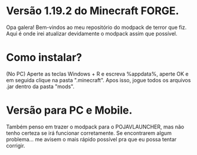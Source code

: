 # Versão 1.19.2 do Minecraft FORGE.
Opa galera! Bem-vindos ao meu repositório do modpack de terror que fiz.
Aqui é onde irei atualizar devidamente o modpack assim que possível.

# Como instalar?
(No PC) Aperte as teclas Windows + R e escreva %appdata%, aperte OK e em seguida clique na pasta ".minecraft". Apos isso, jogue todos os arquivos .jar dentro da pasta "mods". 


# Versão para PC e Mobile.
Também penso em trazer o modpack para o POJAVLAUNCHER, mas não tenho certeza se irá funcionar corretamente.
Se encontrarem algum problema... me avisem o mais rápido possível pra que eu possa tentar corrigir.

